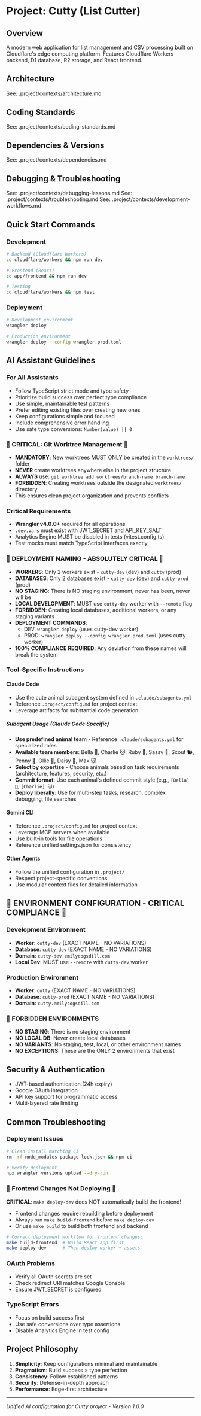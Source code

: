 # Project: Cutty (List Cutter)

## Overview
A modern web application for list management and CSV processing built on Cloudflare's edge computing platform. Features Cloudflare Workers backend, D1 database, R2 storage, and React frontend.

## Architecture
<!-- See detailed architecture documentation -->
See: .project/contexts/architecture.md

## Coding Standards
<!-- Language-specific guidelines and conventions -->
See: .project/contexts/coding-standards.md

## Dependencies & Versions
<!-- Framework versions and package requirements -->
See: .project/contexts/dependencies.md

## Debugging & Troubleshooting
<!-- Hard-earned tribal knowledge and debugging procedures -->
See: .project/contexts/debugging-lessons.md
See: .project/contexts/troubleshooting.md
See: .project/contexts/development-workflows.md

## Quick Start Commands

### Development
```bash
# Backend (Cloudflare Workers)
cd cloudflare/workers && npm run dev

# Frontend (React)
cd app/frontend && npm run dev

# Testing
cd cloudflare/workers && npm test
```

### Deployment
```bash
# Development environment
wrangler deploy

# Production environment
wrangler deploy --config wrangler.prod.toml
```

## AI Assistant Guidelines

### For All Assistants
- Follow TypeScript strict mode and type safety
- Prioritize build success over perfect type compliance
- Use simple, maintainable test patterns
- Prefer editing existing files over creating new ones
- Keep configurations simple and focused
- Include comprehensive error handling
- Use safe type conversions: `Number(value) || 0`

### 🚨 CRITICAL: Git Worktree Management 🚨
- **MANDATORY**: New worktrees MUST ONLY be created in the `worktrees/` folder
- **NEVER** create worktrees anywhere else in the project structure
- **ALWAYS** use: `git worktree add worktrees/branch-name branch-name`
- **FORBIDDEN**: Creating worktrees outside the designated `worktrees/` directory
- This ensures clean project organization and prevents conflicts

### Critical Requirements
- **Wrangler v4.0.0+** required for all operations
- `.dev.vars` must exist with JWT_SECRET and API_KEY_SALT
- Analytics Engine MUST be disabled in tests (vitest.config.ts)
- Test mocks must match TypeScript interfaces exactly

### 🚨 DEPLOYMENT NAMING - ABSOLUTELY CRITICAL 🚨
- **WORKERS**: Only 2 workers exist - `cutty-dev` (dev) and `cutty` (prod)
- **DATABASES**: Only 2 databases exist - `cutty-dev` (dev) and `cutty-prod` (prod)
- **NO STAGING**: There is NO staging environment, never has been, never will be
- **LOCAL DEVELOPMENT**: MUST use `cutty-dev` worker with `--remote` flag
- **FORBIDDEN**: Creating local databases, additional workers, or any staging variants
- **DEPLOYMENT COMMANDS**:
  - DEV: `wrangler deploy` (uses cutty-dev worker)
  - PROD: `wrangler deploy --config wrangler.prod.toml` (uses cutty worker)
- **100% COMPLIANCE REQUIRED**: Any deviation from these names will break the system

### Tool-Specific Instructions

#### Claude Code
- Use the cute animal subagent system defined in `.claude/subagents.yml`
- Reference `.project/config.md` for project context
- Leverage artifacts for substantial code generation

##### Subagent Usage (Claude Code Specific)
- **Use predefined animal team** - Reference `.claude/subagents.yml` for specialized roles
- **Available team members**: Bella 🦫, Charlie 🐱, Ruby 🐰, Sassy 🐍, Scout 🐿️, Penny 🐧, Ollie 🦉, Daisy 🐬, Max 🐭
- **Select by expertise** - Choose animals based on task requirements (architecture, features, security, etc.)
- **Commit format**: Use each animal's defined commit style (e.g., `[Bella] 🦫`, `[Charlie] 🐱`)
- **Deploy liberally**: Use for multi-step tasks, research, complex debugging, file searches

#### Gemini CLI
- Reference `.project/config.md` for project context
- Leverage MCP servers when available
- Use built-in tools for file operations
- Reference unified settings.json for consistency

#### Other Agents
- Follow the unified configuration in `.project/`
- Respect project-specific conventions
- Use modular context files for detailed information

## 🚨 ENVIRONMENT CONFIGURATION - CRITICAL COMPLIANCE 🚨

### Development Environment
- **Worker**: `cutty-dev` (EXACT NAME - NO VARIATIONS)
- **Database**: `cutty-dev` (EXACT NAME - NO VARIATIONS)
- **Domain**: `cutty-dev.emilycogsdill.com`
- **Local Dev**: MUST use `--remote` with `cutty-dev` worker

### Production Environment
- **Worker**: `cutty` (EXACT NAME - NO VARIATIONS)
- **Database**: `cutty-prod` (EXACT NAME - NO VARIATIONS)
- **Domain**: `cutty.emilycogsdill.com`

### 🚫 FORBIDDEN ENVIRONMENTS
- **NO STAGING**: There is no staging environment
- **NO LOCAL DB**: Never create local databases
- **NO VARIANTS**: No staging, test, local, or other environment names
- **NO EXCEPTIONS**: These are the ONLY 2 environments that exist

## Security & Authentication
- JWT-based authentication (24h expiry)
- Google OAuth integration
- API key support for programmatic access
- Multi-layered rate limiting

## Common Troubleshooting

### Deployment Issues
```bash
# Clean install matching CI
rm -rf node_modules package-lock.json && npm ci

# Verify deployment
npx wrangler versions upload --dry-run
```

### 🚨 Frontend Changes Not Deploying 🚨
**CRITICAL**: `make deploy-dev` does NOT automatically build the frontend!
- Frontend changes require rebuilding before deployment
- Always run `make build-frontend` before `make deploy-dev`
- Or use `make build` to build both frontend and backend

```bash
# Correct deployment workflow for frontend changes:
make build-frontend  # Build React app first
make deploy-dev      # Then deploy worker + assets
```

### OAuth Problems
- Verify all OAuth secrets are set
- Check redirect URI matches Google Console
- Ensure JWT_SECRET is configured

### TypeScript Errors
- Focus on build success first
- Use safe conversions over type assertions
- Disable Analytics Engine in test config

## Project Philosophy
1. **Simplicity**: Keep configurations minimal and maintainable
2. **Pragmatism**: Build success > type perfection
3. **Consistency**: Follow established patterns
4. **Security**: Defense-in-depth approach
5. **Performance**: Edge-first architecture

---
*Unified AI configuration for Cutty project - Version 1.0.0*